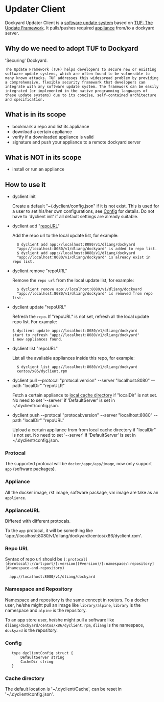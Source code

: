 # Updater Client

Dockyard Updater Client is a [software update system](https://github.com/theupdateframework/tuf/#what-is-a-software-update-system)
based on [TUF: The Update Framework](https://www.theupdateframework.com). It pulls/pushes required [appliance](#appliance) from/to a dockyard server.

## Why do we need to adopt TUF to Dockyard
'Securing' Dockyard.
```
The Update Framework (TUF) helps developers to secure new or existing software update systems, which are often found to be vulnerable to many known attacks. TUF addresses this widespread problem by providing a comprehensive, flexible security framework that developers can integrate with any software update system. The framework can be easily integrated (or implemented in the native programming languages of these update systems) due to its concise, self-contained architecture and specification.
```

## What is in its scope
- bookmark a repo and list its appliance
- download a certain appliance
- verify if a downloaded appliance is valid
- signature and push your appliance to a remote dockyard server

## What is NOT in its scope
- install or run an appliance

## How to use it
- dyclient init

  Create a default "~/.dyclient/config.json" if it is not exist.
  This is used for a user to set his/her own configurations, see [Config](#config) for details.
  Do not have to 'dyclient init' if all default settings are already suitable.
- dyclient add "[repoURL](#repo-url)"

  Add the repo url to the local update list, for example:
  ```
	$ dyclient add app://localhost:8080/v1/dliang/dockyard
	"app://localhost:8080/v1/dliang/dockyard" is added to repo list.
	$ dyclient add app://localhost:8080/v1/dliang/dockyard
	"app://localhost:8080/v1/dliang/dockyard" is already exist in repo list.
  ```
- dyclient remove "repoURL"

  Remove the `repo url` from the local update list, for example:
  ```
	$ dyclient remove app://localhost:8080/v1/dliang/dockyard
	"app://localhost:8080/v1/dliang/dockyard" is removed from repo list.
  ```
- dyclient update "repoURL"

  Refresh the `repo`. If "repoURL" is not set, refresh all the local update repo list. For example:
    ```
	$ dyclient update app://localhost:8080/v1/dliang/dockyard
	start to refresh "app://localhost:8080/v1/dliang/dockyard"
	1 new appliances found.
  ```
- dyclient list "repoURL"
  
  List all the avaliable appliances inside this repo, for example:
  ```
	$ dyclient list app://localhost:8080/v1/dliang/dockyard
	centos/x86/dyclient.rpm
  ```
- dyclient pull --protocal "protocal:version" --server "localhost:8080" --path "localDir" "repoULR"
  
  Fetch a certain appliance to [local cache directory](#cache-directory) if "localDir" is not set.
  No need to set '--server' if 'DefaultServer' is set in ~/.dyclient/config.json.
- dyclient push --protocal "protocal:version" --server "localhost:8080" --path "localDir" "repoURL"
 
  Upload a certain appliance from from local cache directory if "localDir" is not set.
  No need to set '--server' if 'DefaultServer' is set in ~/.dyclient/config.json.

### Protocal
  The supported protocal will be `docker/appc/app/image`, now only support `app` (software packages).

### Appliance
  All the docker image, rkt image, software package, vm image are take as an `appliance`.

### ApplianceURL
  Differed with different protocals.
  
  To the `app` protocal, it will be something like 'app://localhost:8080/v1/dliang/dockyard/centos/x86/dyclient.rpm'.

### Repo URL
  Syntax of repo url should be `[:protocal](#protocal)://url:port/[:version](#version)/[:namespace/:repository](#namespace-and-repository)`
  ```
	app://localhost:8080/v1/dliang/dockyard

  ```

### Namespace and Repository
Namespace and repository is the same concept in routers.
To a docker user, he/she might pull an image like `library/alpine`,
`library` is the namespace and `alpine` is the repository.

To an app store user, he/she might pull a software like `dliang/dockyard/centos/x86/dyclient.rpm`,
`dliang` is the namespace, `dockyard` is the repository.

### Config
```
   type dyclientConfig struct {
       DefaultServer string
       CacheDir string
   }
```

### Cache directory
The default location is '~/.dyclient/Cache', can be reset in '~/.dyclient/config.json'.
